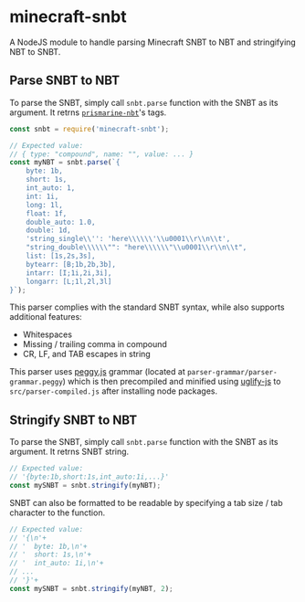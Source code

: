 # minecraft-snbt

A NodeJS module to handle parsing Minecraft SNBT to NBT and stringifying NBT to SNBT.

## Parse SNBT to NBT

To parse the SNBT, simply call `snbt.parse` function with the SNBT as its argument. It retrns [`prismarine-nbt`](https://www.npmjs.com/package/prismarine-nbt)'s tags.

```js
const snbt = require('minecraft-snbt');

// Expected value:
// { type: "compound", name: "", value: ... }
const myNBT = snbt.parse(`{
    byte: 1b,
    short: 1s,
    int_auto: 1,
    int: 1i,
    long: 1l,
    float: 1f,
    double_auto: 1.0,
    double: 1d,
    'string_single\\'': 'here\\\\\\'\\u0001\\r\\n\\t',
    "string_double\\\\\\"": "here\\\\\\"\\u0001\\r\\n\\t",
    list: [1s,2s,3s],
    bytearr: [B;1b,2b,3b],
    intarr: [I;1i,2i,3i],
    longarr: [L;1l,2l,3l]
}`);
```

This parser complies with the standard SNBT syntax, while also supports additional features:

- Whitespaces
- Missing / trailing comma in compound
- CR, LF, and TAB escapes in string

This parser uses [peggy.js](https://www.npmjs.com/package/peggy) grammar (located at `parser-grammar/parser-grammar.peggy`)
which is then precompiled and minified using [uglify-js](https://www.npmjs.com/package/uglify-js) to `src/parser-compiled.js`
after installing node packages.

## Stringify SNBT to NBT

To parse the SNBT, simply call `snbt.parse` function with the SNBT as its argument. It retrns SNBT string.

```js
// Expected value:
// '{byte:1b,short:1s,int_auto:1i,...}'
const mySNBT = snbt.stringify(myNBT);
```

SNBT can also be formatted to be readable by specifying a tab size / tab character to the function.

```js
// Expected value:
// '{\n'+
// '  byte: 1b,\n'+
// '  short: 1s,\n'+
// '  int_auto: 1i,\n'+
// ...
// '}'+
const mySNBT = snbt.stringify(myNBT, 2);
```
